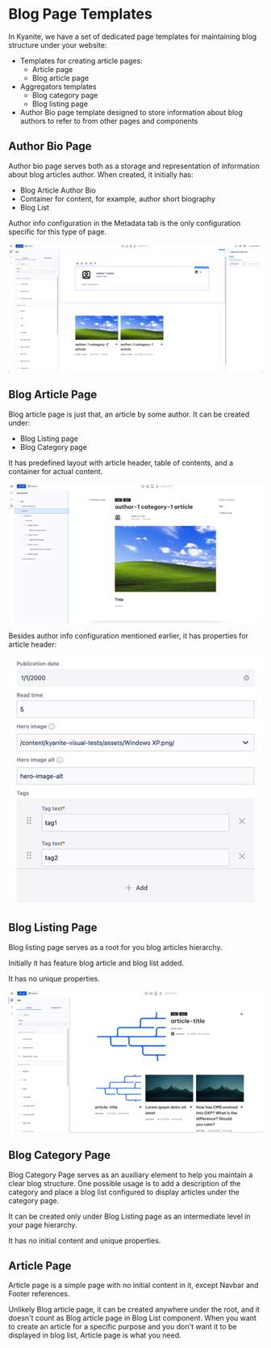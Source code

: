 # Blog Page Templates

In Kyanite, we have a set of dedicated page templates for maintaining blog structure under your website:

* Templates for creating article pages:
    * Article page
    * Blog article page
* Aggregators templates
    * Blog category page
    * Blog listing page
* Author Bio page template designed to store information about blog authors to refer to from other pages and components

## Author Bio Page

Author bio page serves both as a storage and representation of information about blog articles author. When created, it initially has:

* Blog Article Author Bio
* Container for content, for example, author short biography
* Blog List

Author info configuration in the Metadata tab is the only configuration specific for this type of page.

<img src="./author-bio-page-initial.png">

## Blog Article Page

Blog article page is just that, an article by some author. It can be created under:

* Blog Listing page
* Blog Category page

It has predefined layout with article header, table of contents, and a container for actual content.

<img src="./blog-article-page-initial.png">

Besides author info configuration mentioned earlier, it has properties for article header:

<img src="./blog-article-page-properties.png">

## Blog Listing Page

Blog listing page serves as a root for you blog articles hierarchy.

Initially it has feature blog article and blog list added.

It has no unique properties.

<img src="./blog-listing-page-initial.png">

## Blog Category Page

Blog Category Page serves as an auxiliary element to help you maintain a clear blog structure. 
One possible usage is to add a description of the category and place a blog list configured to display articles under the category page.

It can be created only under Blog Listing page as an intermediate level in your page hierarchy.

It has no initial content and unique properties.

## Article Page

Article page is a simple page with no initial content in it, except Navbar and Footer references.

Unlikely Blog article page, it can be created anywhere under the root, and it doesn't count as Blog article page in Blog List component.
When you want to create an article for a specific purpose and you don't want it to be displayed in blog list, Article page is what you need.
